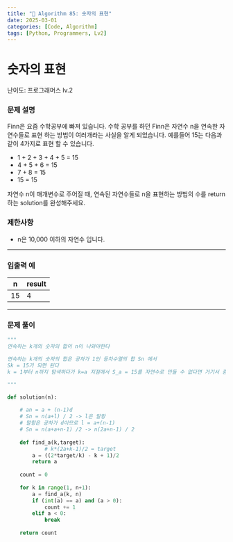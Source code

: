 ```yaml
---
title: "🧠 Algorithm 85: 숫자의 표현"
date: 2025-03-01
categories: [Code, Algorithm]
tags: [Python, Programmers, Lv2]
---
```


# 숫자의 표현

난이도: 프로그래머스 lv.2

### **문제 설명**

Finn은 요즘 수학공부에 빠져 있습니다. 수학 공부를 하던 Finn은 자연수 n을 연속한 자연수들로 표현 하는 방법이 여러개라는 사실을 알게 되었습니다. 예를들어 15는 다음과 같이 4가지로 표현 할 수 있습니다.

- 1 + 2 + 3 + 4 + 5 = 15
- 4 + 5 + 6 = 15
- 7 + 8 = 15
- 15 = 15

자연수 n이 매개변수로 주어질 때, 연속된 자연수들로 n을 표현하는 방법의 수를 return하는 solution를 완성해주세요.

### 제한사항

- n은 10,000 이하의 자연수 입니다.

---

### 입출력 예

| n | result |
| --- | --- |
| 15 | 4 |

---

### 문제 풀이

```python
"""
연속하는 k개의 숫자의 합이 n이 나와야한다

연속하는 k개의 숫자의 합은 공차가 1인 등차수열의 합 Sn 에서
Sk = 15가 되면 된다
k = 1부터 n까지 탐색하다가 k=a 지점에서 S_a = 15를 자연수로 만들 수 없다면 거기서 종료

"""

def solution(n):
    
    # an = a + (n-1)d
    # Sn = n(a+l) / 2 -> l은 말항
    # 말항은 공차가 d이므로 l = a+(n-1)
    # Sn = n(a+a+n-1) /2 -> n(2a+n-1) / 2
    
    def find_a(k,target):
            # k*(2a+k-1)/2 = target
        a = ((2*target/k) - k + 1)/2
        return a
    
    count = 0
    
    for k in range(1, n+1):
        a = find_a(k, n)
        if (int(a) == a) and (a > 0):
            count += 1
        elif a < 0:
            break
            
    return count
```